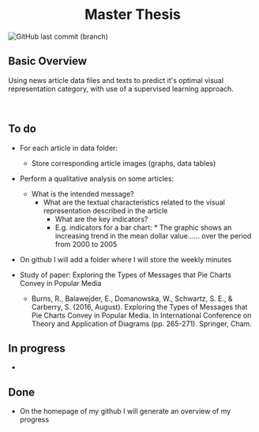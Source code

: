 <h1 align="center">Master Thesis</h1>

![GitHub last commit (branch)](https://img.shields.io/github/last-commit/mikevanlenthe/master-thesis.svg?longCache=true&style=for-the-badge)


## Basic Overview

Using news article data files and texts to predict it's optimal visual representation category, with use of a supervised learning approach. 

<br>

## To do

*	For each article in data folder:
    *	Store corresponding article images (graphs, data tables) 

*	Perform a qualitative analysis on some articles:
    *	What is the intended message? 
          *	What are the textual characteristics related to the visual representation described in the article
              *	What are the key indicators?
              *	E.g. indicators for a bar chart:
                    *	The graphic shows an increasing trend in the mean dollar value…… over the period from 2000 to 2005


*	On github I will add a folder where I will store the weekly minutes

*	Study of paper: Exploring the Types of Messages that Pie Charts Convey in Popular Media 
    *	Burns, R., Balawejder, E., Domanowska, W., Schwartz, S. E., & Carberry, S. (2016, August). Exploring the Types of Messages that Pie Charts Convey in Popular Media. In International Conference on Theory and Application of Diagrams (pp. 265-271). Springer, Cham.





## In progress
* 

## Done
*	On the homepage of my github I will generate an overview of my progress 
